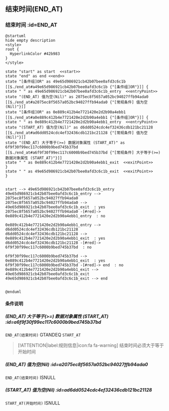 ## 结束时间(END_AT) <!-- {docsify-ignore-all} -->

   

### 结束时间 :id=END_AT

```plantuml
@startuml
hide empty description
<style>
root {
  HyperlinkColor #42b983
}
</style>

state "start" as start  <<start>>
state "end" as end <<end>>
state "[条件组]OR" as 49e65d986921cb42b07bee0afd3c6c1b [[$./end_at#a49e65d986921cb42b07bee0afd3c6c1b {"[条件组]OR"}]] {
state " " as 49e65d986921cb42b07bee0afd3c6c1b_entry  <<entryPoint>>
state "(END_AT) 值为空(Nil)" as 2075ec8f5657a052bc94027ffb94ada0 [[$./end_at#a2075ec8f5657a052bc94027ffb94ada0 {"[常规条件] 值为空(Nil)"}]]
state "[条件组]OR" as 0e889c412b4e7721420e2d2b90a4ebb1 [[$./end_at#a0e889c412b4e7721420e2d2b90a4ebb1 {"[条件组]OR"}]] {
state " " as 0e889c412b4e7721420e2d2b90a4ebb1_entry  <<entryPoint>>
state "(START_AT) 值为空(Nil)" as d6dd0524cdc4ef32436cdb121bc21128 [[$./end_at#ad6dd0524cdc4ef32436cdb121bc21128 {"[常规条件] 值为空(Nil)"}]]
state "(END_AT) 大于等于(>=) 数据对象属性 (START_AT)" as 6f9f30f99ec117c6000b9bed745b37bd [[$./end_at#a6f9f30f99ec117c6000b9bed745b37bd {"[常规条件] 大于等于(>=) 数据对象属性 (START_AT)"}]]
state " " as 0e889c412b4e7721420e2d2b90a4ebb1_exit  <<exitPoint>>
}
state " " as 49e65d986921cb42b07bee0afd3c6c1b_exit  <<exitPoint>>
}


start --> 49e65d986921cb42b07bee0afd3c6c1b_entry 
49e65d986921cb42b07bee0afd3c6c1b_entry --> 2075ec8f5657a052bc94027ffb94ada0 
2075ec8f5657a052bc94027ffb94ada0 --> 49e65d986921cb42b07bee0afd3c6c1b_exit  : yes
2075ec8f5657a052bc94027ffb94ada0 -[#red]-> 0e889c412b4e7721420e2d2b90a4ebb1_entry  : no

0e889c412b4e7721420e2d2b90a4ebb1_entry --> d6dd0524cdc4ef32436cdb121bc21128 
d6dd0524cdc4ef32436cdb121bc21128 --> 0e889c412b4e7721420e2d2b90a4ebb1_exit  : yes
d6dd0524cdc4ef32436cdb121bc21128 -[#red]-> 6f9f30f99ec117c6000b9bed745b37bd  : no

6f9f30f99ec117c6000b9bed745b37bd --> 0e889c412b4e7721420e2d2b90a4ebb1_exit  : yes
6f9f30f99ec117c6000b9bed745b37bd -[#red]-> end  : no
0e889c412b4e7721420e2d2b90a4ebb1_exit --> 49e65d986921cb42b07bee0afd3c6c1b_exit 
49e65d986921cb42b07bee0afd3c6c1b_exit --> end 


@enduml
```

#### 条件说明

##### (END_AT) 大于等于(>=) 数据对象属性 (START_AT) :id=a6f9f30f99ec117c6000b9bed745b37bd



`END_AT(结束时间)` GTANDEQ  `START_AT`

> [!ATTENTION|label:规则信息|icon:fa fa-warning]
> 结束时间必须大于等于开始时间


##### (END_AT) 值为空(Nil) :id=a2075ec8f5657a052bc94027ffb94ada0



`END_AT(结束时间)` ISNULL 

##### (START_AT) 值为空(Nil) :id=ad6dd0524cdc4ef32436cdb121bc21128



`START_AT(开始时间)` ISNULL 






